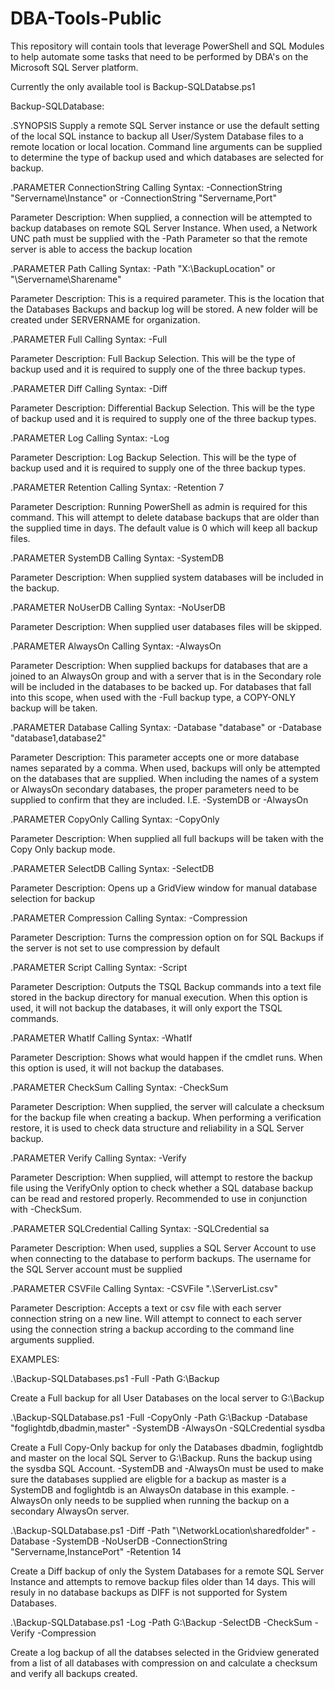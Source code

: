 # DBA-Tools-Public

This repository will contain tools that leverage PowerShell and SQL Modules to help automate some tasks that need to be performed by DBA's on the Microsoft SQL Server platform.

Currently the only available tool is Backup-SQLDatabse.ps1

Backup-SQLDatabase:

.SYNOPSIS
Supply a remote SQL Server instance or use the default setting of the local SQL instance to backup all User/System Database files to a remote location or local location.
Command line arguments can be supplied to determine the type of backup used and which databases are selected for backup.

.PARAMETER ConnectionString
Calling Syntax: -ConnectionString "Servername\Instance" or -ConnectionString "Servername,Port"

Parameter Description: When supplied, a connection will be attempted to backup databases on remote SQL Server Instance. When used, 
a Network UNC path must be supplied with the -Path Parameter so that the remote server is able to access the backup location

.PARAMETER Path
Calling Syntax: -Path "X:\BackupLocation" or "\\Servername\Sharename"

Parameter Description: This is a required parameter. This is the location that the Databases Backups and backup log will be stored. A new folder will be created under SERVERNAME for organization.

.PARAMETER Full
Calling Syntax: -Full

Parameter Description: Full Backup Selection. This will be the type of backup used and it is required to supply one of the three backup types.

.PARAMETER Diff
Calling Syntax: -Diff

Parameter Description: Differential Backup Selection. This will be the type of backup used and it is required to supply one of the three backup types.

.PARAMETER Log
Calling Syntax: -Log

Parameter Description: Log Backup Selection. This will be the type of backup used and it is required to supply one of the three backup types.

.PARAMETER Retention
Calling Syntax: -Retention 7

Parameter Description: Running PowerShell as admin is required for this command. This will attempt to delete database backups that are older than the supplied time in days. The default value is 0 which will keep all backup files.

.PARAMETER SystemDB
Calling Syntax: -SystemDB

Parameter Description: When supplied system databases will be included in the backup.

.PARAMETER NoUserDB
Calling Syntax: -NoUserDB

Parameter Description: When supplied user databases files will be skipped.

.PARAMETER AlwaysOn
Calling Syntax: -AlwaysOn

Parameter Description: When supplied backups for databases that are a joined to an AlwaysOn group and with a server that is in the Secondary role will be included in the databases to be backed up. 
For databases that fall into this scope, when used with the -Full backup type, a COPY-ONLY backup will be taken.

.PARAMETER Database
Calling Syntax: -Database "database" or -Database "database1,database2"

Parameter Description: This parameter accepts one or more database names separated by a comma. When used, backups will only be attempted on the databases that are supplied. 
When including the names of a system or AlwaysOn secondary databases, the proper parameters need to be supplied to confirm that they are included. I.E. -SystemDB or -AlwaysOn

.PARAMETER CopyOnly
Calling Syntax: -CopyOnly

Parameter Description: When supplied all full backups will be taken with the Copy Only backup mode.

.PARAMETER SelectDB
Calling Syntax: -SelectDB

Parameter Description: Opens up a GridView window for manual database selection for backup

.PARAMETER Compression
Calling Syntax: -Compression

Parameter Description: Turns the compression option on for SQL Backups if the server is not set to use compression by default

.PARAMETER Script
Calling Syntax: -Script

Parameter Description: Outputs the TSQL Backup commands into a text file stored in the backup directory for manual execution. When this option is used, it will not backup the databases,
it will only export the TSQL commands.

.PARAMETER WhatIf
Calling Syntax: -WhatIf

Parameter Description: Shows what would happen if the cmdlet runs. When this option is used, it will not backup the databases.

.PARAMETER CheckSum
Calling Syntax: -CheckSum

Parameter Description: When supplied, the server will calculate a checksum for the backup file when creating a backup. When performing a verification restore, it is used to check data 
structure and reliability in a SQL Server backup.

.PARAMETER Verify
Calling Syntax: -Verify

Parameter Description: When supplied, will attempt to restore the backup file using the VerifyOnly option to check whether a SQL database backup can be read and restored properly. 
Recommended to use in conjunction with -CheckSum.

.PARAMETER SQLCredential
Calling Syntax: -SQLCredential sa

Parameter Description: When used, supplies a SQL Server Account to use when connecting to the database to perform backups. The username for the SQL Server account must be supplied

.PARAMETER CSVFile
Calling Syntax: -CSVFile ".\ServerList.csv"

Parameter Description: Accepts a text or csv file with each server connection string on a new line. Will attempt to connect to each server using the connection string a backup according
to the command line arguments supplied.

EXAMPLES:

.\Backup-SQLDatabases.ps1 -Full -Path G:\Backup

Create a Full backup for all User Databases on the local server to G:\Backup

.\Backup-SQLDatabase.ps1 -Full -CopyOnly -Path G:\Backup -Database "foglightdb,dbadmin,master" -SystemDB -AlwaysOn -SQLCredential sysdba

Create a Full Copy-Only backup for only the Databases dbadmin, foglightdb and master on the local SQL Server to G:\Backup. Runs the backup using the sysdba SQL Account.
-SystemDB and -AlwaysOn must be used to make sure the databases supplied are eligble for a backup as master is a SystemDB and
foglightdb is an AlwaysOn database in this example. -AlwaysOn only needs to be supplied when running the backup on a secondary AlwaysOn server.

.\Backup-SQLDatabase.ps1 -Diff -Path "\\NetworkLocation\sharedfolder" -Database -SystemDB -NoUserDB -ConnectionString "Servername,InstancePort" -Retention 14

Create a Diff backup of only the System Databases for a remote SQL Server Instance and attempts to remove backup files older than 14 days. 
This will resuly in no database backups as DIFF is not supported for System Databases.

.\Backup-SQLDatabase.ps1 -Log -Path G:\Backup -SelectDB -CheckSum -Verify -Compression
 
 Create a log backup of all the databses selected in the Gridview generated from a list of all databases with compression on and calculate a checksum and verify all backups created.
